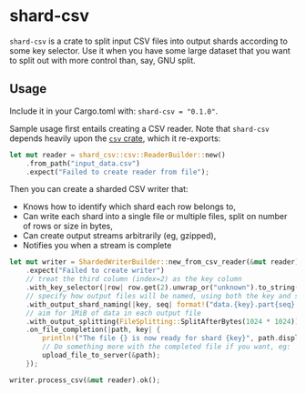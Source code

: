 # shard-csv
`shard-csv` is a crate to split input CSV files into output shards according to some key selector. Use it when you have some large dataset that you want to split out with more control than, say, GNU split.

## Usage
Include it in your Cargo.toml with: `shard-csv = "0.1.0"`.

Sample usage first entails creating a CSV reader. Note that `shard-csv` depends heavily upon the [`csv` crate](https://crates.io/crates/csv), which it re-exports:

```rust
let mut reader = shard_csv::csv::ReaderBuilder::new()
    .from_path("input_data.csv")
    .expect("Failed to create reader from file");
```

Then you can create a sharded CSV writer that:
* Knows how to identify which shard each row belongs to,
* Can write each shard into a single file or multiple files, split on number of rows or size in bytes,
* Can create output streams arbitrarily (eg, gzipped),
* Notifies you when a stream is complete

```rust
let mut writer = ShardedWriterBuilder::new_from_csv_reader(&mut reader)
    .expect("Failed to create writer")
    // treat the third column (index=2) as the key column
    .with_key_selector(|row| row.get(2).unwrap_or("unknown").to_string())
    // specify how output files will be named, using both the key and sequence numbers
    .with_output_shard_naming(|key, seq| format!("data.{key}.part{seq}.csv"))
    // aim for 1MiB of data in each output file
    .with_output_splitting(FileSplitting::SplitAfterBytes(1024 * 1024))
    .on_file_completion(|path, key| {
        println!("The file {} is now ready for shard {key}", path.display());
        // Do something more with the completed file if you want, eg:
        upload_file_to_server(&path);
    });

writer.process_csv(&mut reader).ok();
```
